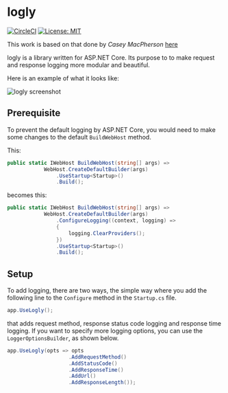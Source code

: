 # logly

[![CircleCI](https://circleci.com/gh/bolorundurowb/logly.svg?style=svg)](https://circleci.com/gh/bolorundurowb/logly)  [![License: MIT](https://img.shields.io/badge/License-MIT-yellow.svg)](LICENSE)

This work is based on that done by _Casey MacPherson_ [here](https://www.codedad.net/2017/08/26/asp-net-core-2-response-logging-2/)

logly is a library written for ASP.NET Core. Its purpose to to make request and response logging more modular and beautiful.

Here is an example of what it looks like:

![logly screenshot](https://res.cloudinary.com/dg2dgzbt4/image/upload/v1530508697/logly_bittgm.png)

## Prerequisite 
To prevent the default logging by ASP.NET Core, you would need to make some changes to the default `BuildWebHost` method.

This:
```csharp
public static IWebHost BuildWebHost(string[] args) =>
            WebHost.CreateDefaultBuilder(args)
                .UseStartup<Startup>()
                .Build();
```

becomes this:

```csharp
public static IWebHost BuildWebHost(string[] args) =>
            WebHost.CreateDefaultBuilder(args)
                .ConfigureLogging((context, logging) =>
                {
                    logging.ClearProviders();
                })
                .UseStartup<Startup>()
                .Build();
```

## Setup
To add logging, there are two ways, the simple way where you add the following line to the `Configure` method in the `Startup.cs` file.


```csharp
app.UseLogly();
```

that adds request method, response status code logging and response time logging. If you want to specify more logging options, you can use the `LoggerOptionsBuilder`, as shown below.

```csharp
app.UseLogly(opts => opts
                    .AddRequestMethod()
                    .AddStatusCode()
                    .AddResponseTime()
                    .AddUrl()
                    .AddResponseLength());
```